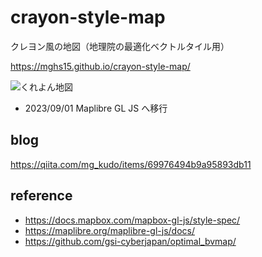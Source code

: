 # crayon-style-map
クレヨン風の地図（地理院の最適化ベクトルタイル用）

https://mghs15.github.io/crayon-style-map/

![くれよん地図](https://user-images.githubusercontent.com/40787295/233097542-3fdffa40-4722-4a89-b64e-da6736b4a0b5.png)

* 2023/09/01 Maplibre GL JS へ移行

## blog
https://qiita.com/mg_kudo/items/69976494b9a95893db11

## reference
* https://docs.mapbox.com/mapbox-gl-js/style-spec/
* https://maplibre.org/maplibre-gl-js/docs/
* https://github.com/gsi-cyberjapan/optimal_bvmap/
